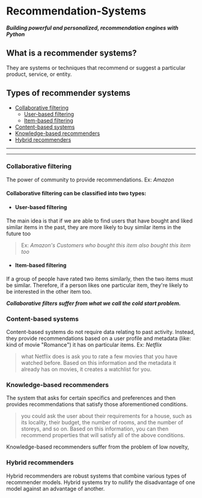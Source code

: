 # Recommendation-Systems
***Building powerful and personalized, recommendation engines with Python***

## What is a recommender systems?
They are systems or techniques that recommend or suggest a particular product, service, or entity.

## Types of recommender systems

 - [Collaborative filtering](https://github.com/Youssef0Eldeeb/Recommendation-Systems#collaborative-filtering)
	 - [User-based filtering](https://github.com/Youssef0Eldeeb/Recommendation-Systems#user-based-filtering)
	 - [Item-based filtering](https://github.com/Youssef0Eldeeb/Recommendation-Systems#item-based-filtering)
 - [Content-based systems](https://github.com/Youssef0Eldeeb/Recommendation-Systems#content-based-systems)
 - [Knowledge-based recommenders](https://github.com/Youssef0Eldeeb/Recommendation-Systems#knowledge-based-recommenders)
 - [Hybrid recommenders](https://github.com/Youssef0Eldeeb/Recommendation-Systems#hybrid-recommenders)

----
----

###  Collaborative filtering
The power of community to provide recommendations.
Ex: *Amazon*

#### Collaborative filtering can be classified into two types:
 
 - #### User-based filtering
The main idea is that if we are able to find users that have bought and liked similar items in the past, they are more likely to buy similar items in the future too

> Ex: *Amazon's Customers who bought this item also bought this item too*

- #### Item-based filtering
If a group of people have rated two items similarly, then the two items must be similar. Therefore, if a person likes one particular item, they're likely to be interested in the other item too.

***Collaborative filters suffer from what we call the cold start problem.***

### Content-based systems
Content-based systems do not require data relating to past activity. Instead, they provide recommendations based on a user profile and metadata (like: kind of movie "Romance") it has on particular items.
Ex: *Netflix*
>what Netflix does  is ask you to rate a few movies that you have watched before. Based on this information and the metadata it already has on movies, it creates a watchlist for you.

### Knowledge-based recommenders
The system that asks for certain specifics and preferences and then provides recommendations that satisfy those aforementioned conditions.

> you could ask the user about their requirements for a house, such as its locality, their budget, the number of rooms, and the number of storeys, and so on. Based on this information, you can then recommend properties that will satisfy all of the above conditions.

Knowledge-based recommenders suffer from the problem of low novelty,

### Hybrid recommenders
Hybrid recommenders are robust systems that combine various types of recommender models.
Hybrid systems try to nullify the disadvantage of one model against an advantage of another.
